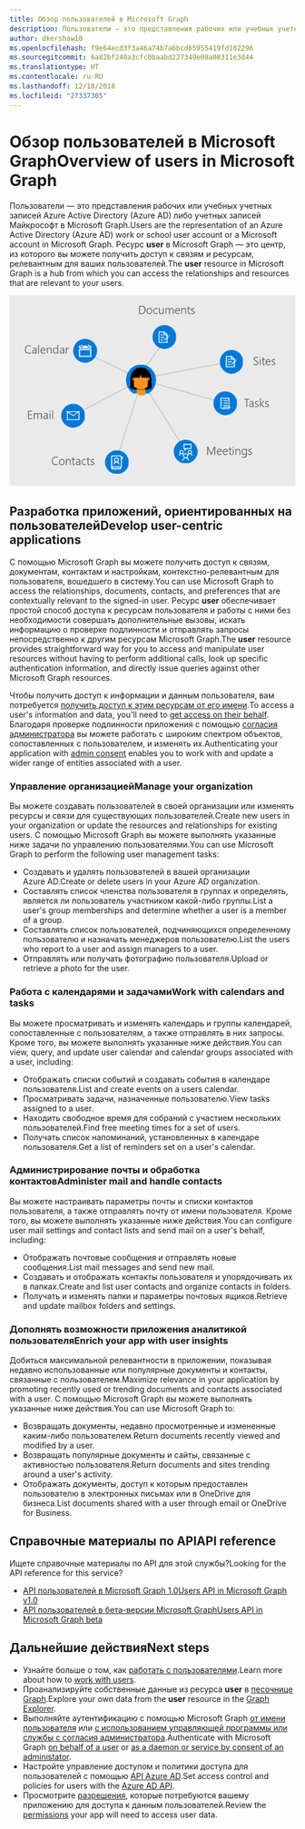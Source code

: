 ```yaml
---
title: Обзор пользователей в Microsoft Graph
description: Пользователи — это представления рабочих или учебных учетных записей Azure Active Directory (Azure AD) либо учетных записей Майкрософт в Microsoft Graph. Ресурс **user** в Microsoft Graph — это центр, из которого вы можете получить доступ к связям и ресурсам, релевантным для ваших пользователей.
author: dkershaw10
ms.openlocfilehash: f9e64ecd3f3a46a74b7a6bcd65955419fd102296
ms.sourcegitcommit: 6a82bf240a3cfc0baabd227349e08a08311e3d44
ms.translationtype: HT
ms.contentlocale: ru-RU
ms.lasthandoff: 12/18/2018
ms.locfileid: "27337305"
---
```

# <a name="overview-of-users-in-microsoft-graph"></a><span data-ttu-id="52538-104">Обзор пользователей в Microsoft Graph</span><span class="sxs-lookup"><span data-stu-id="52538-104">Overview of users in Microsoft Graph</span></span>

<span data-ttu-id="52538-105">Пользователи — это представления рабочих или учебных учетных записей Azure Active Directory (Azure AD) либо учетных записей Майкрософт в Microsoft Graph.</span><span class="sxs-lookup"><span data-stu-id="52538-105">Users are the representation of an Azure Active Directory (Azure AD) work or school user account or a Microsoft account in Microsoft Graph.</span></span> <span data-ttu-id="52538-106">Ресурс **user** в Microsoft Graph — это центр, из которого вы можете получить доступ к связям и ресурсам, релевантным для ваших пользователей.</span><span class="sxs-lookup"><span data-stu-id="52538-106">The **user** resource in Microsoft Graph is a hub from which you can access the relationships and resources that are relevant to your users.</span></span>

![Схема, на которой показан пользователь, соединенный с календарем, почтой, контактами, собраниями, задачами, сайтами и документами](images/users.png)

## <a name="develop-user-centric-applications"></a><span data-ttu-id="52538-108">Разработка приложений, ориентированных на пользователей</span><span class="sxs-lookup"><span data-stu-id="52538-108">Develop user-centric applications</span></span>

<span data-ttu-id="52538-109">С помощью Microsoft Graph вы можете получить доступ к связям, документам, контактам и настройкам, контекстно-релевантным для пользователя, вошедшего в систему.</span><span class="sxs-lookup"><span data-stu-id="52538-109">You can use Microsoft Graph to access the relationships, documents, contacts, and preferences that are contextually relevant to the signed-in user.</span></span> <span data-ttu-id="52538-110">Ресурс **user** обеспечивает простой способ доступа к ресурсам пользователя и работы с ними без необходимости совершать дополнительные вызовы, искать информацию о проверке подлинности и отправлять запросы непосредственно к другим ресурсам Microsoft Graph.</span><span class="sxs-lookup"><span data-stu-id="52538-110">The **user** resource provides straightforward way for you to access and manipulate user resources without having to perform additional calls, look up specific authentication information, and directly issue queries against other Microsoft Graph resources.</span></span>

<span data-ttu-id="52538-111">Чтобы получить доступ к информации и данным пользователя, вам потребуется [получить доступ к этим ресурсам от его имени](auth-v2-user.md).</span><span class="sxs-lookup"><span data-stu-id="52538-111">To access a user's information and data, you'll need to [get access on their behalf](auth-v2-user.md).</span></span> <span data-ttu-id="52538-112">Благодаря проверке подлинности приложения с помощью [согласия администратора](permissions-reference.md) вы можете работать с широким спектром объектов, сопоставленных с пользователем, и изменять их.</span><span class="sxs-lookup"><span data-stu-id="52538-112">Authenticating your application with [admin consent](permissions-reference.md) enables you to work with and update a wider range of entities associated with a user.</span></span>

### <a name="manage-your-organization"></a><span data-ttu-id="52538-113">Управление организацией</span><span class="sxs-lookup"><span data-stu-id="52538-113">Manage your organization</span></span>

<span data-ttu-id="52538-114">Вы можете создавать пользователей в своей организации или изменять ресурсы и связи для существующих пользователей.</span><span class="sxs-lookup"><span data-stu-id="52538-114">Create new users in your organization or update the resources and relationships for existing users.</span></span> <span data-ttu-id="52538-115">С помощью Microsoft Graph вы можете выполнять указанные ниже задачи по управлению пользователями.</span><span class="sxs-lookup"><span data-stu-id="52538-115">You can use Microsoft Graph to perform the following user management tasks:</span></span> 

- <span data-ttu-id="52538-116">Создавать и удалять пользователей в вашей организации Azure AD.</span><span class="sxs-lookup"><span data-stu-id="52538-116">Create or delete users in your Azure AD organization.</span></span>
- <span data-ttu-id="52538-117">Составлять список членства пользователя в группах и определять, является ли пользователь участником какой-либо группы.</span><span class="sxs-lookup"><span data-stu-id="52538-117">List a user's group memberships and determine whether a user is a member of a group.</span></span>
- <span data-ttu-id="52538-118">Составлять список пользователей, подчиняющихся определенному пользователю и назначать менеджеров пользователю.</span><span class="sxs-lookup"><span data-stu-id="52538-118">List the users who report to a user and assign managers to a user.</span></span>
- <span data-ttu-id="52538-119">Отправлять или получать фотографию пользователя.</span><span class="sxs-lookup"><span data-stu-id="52538-119">Upload or retrieve a photo for the user.</span></span>

### <a name="work-with-calendars-and-tasks"></a><span data-ttu-id="52538-120">Работа с календарями и задачами</span><span class="sxs-lookup"><span data-stu-id="52538-120">Work with calendars and tasks</span></span>

<span data-ttu-id="52538-121">Вы можете просматривать и изменять календарь и группы календарей, сопоставленные с пользователям, а также отправлять в них запросы. Кроме того, вы можете выполнять указанные ниже действия.</span><span class="sxs-lookup"><span data-stu-id="52538-121">You can view, query, and update user calendar and calendar groups associated with a user, including:</span></span>

- <span data-ttu-id="52538-122">Отображать списки событий и создавать события в календаре пользователя.</span><span class="sxs-lookup"><span data-stu-id="52538-122">List and create events on a users calendar.</span></span>
- <span data-ttu-id="52538-123">Просматривать задачи, назначенные пользователю.</span><span class="sxs-lookup"><span data-stu-id="52538-123">View tasks assigned to a user.</span></span>
- <span data-ttu-id="52538-124">Находить свободное время для собраний с участием нескольких пользователей.</span><span class="sxs-lookup"><span data-stu-id="52538-124">Find free meeting times for a set of users.</span></span>
- <span data-ttu-id="52538-125">Получать список напоминаний, установленных в календаре пользователя.</span><span class="sxs-lookup"><span data-stu-id="52538-125">Get a list of reminders set on a user's calendar.</span></span>

### <a name="administer-mail-and-handle-contacts"></a><span data-ttu-id="52538-126">Администрирование почты и обработка контактов</span><span class="sxs-lookup"><span data-stu-id="52538-126">Administer mail and handle contacts</span></span>

<span data-ttu-id="52538-127">Вы можете настраивать параметры почты и списки контактов пользователя, а также отправлять почту от имени пользователя. Кроме того, вы можете выполнять указанные ниже действия.</span><span class="sxs-lookup"><span data-stu-id="52538-127">You can configure user mail settings and contact lists and send mail on a user's behalf, including:</span></span>

- <span data-ttu-id="52538-128">Отображать почтовые сообщения и отправлять новые сообщения.</span><span class="sxs-lookup"><span data-stu-id="52538-128">List mail messages and send new mail.</span></span>
- <span data-ttu-id="52538-129">Создавать и отображать контакты пользователя и упорядочивать их в папках.</span><span class="sxs-lookup"><span data-stu-id="52538-129">Create and list user contacts and organize contacts in folders.</span></span>
- <span data-ttu-id="52538-130">Получать и изменять папки и параметры почтовых ящиков.</span><span class="sxs-lookup"><span data-stu-id="52538-130">Retrieve and update mailbox folders and settings.</span></span>

### <a name="enrich-your-app-with-user-insights"></a><span data-ttu-id="52538-131">Дополнять возможности приложения аналитикой пользователя</span><span class="sxs-lookup"><span data-stu-id="52538-131">Enrich your app with user insights</span></span>

<span data-ttu-id="52538-132">Добиться максимальной релевантности в приложении, показывая недавно использованные или популярные документы и контакты, связанные с пользователем.</span><span class="sxs-lookup"><span data-stu-id="52538-132">Maximize relevance in your application by promoting recently used or trending documents and contacts associated with a user.</span></span> <span data-ttu-id="52538-133">С помощью Microsoft Graph вы можете выполнять указанные ниже действия.</span><span class="sxs-lookup"><span data-stu-id="52538-133">You can use Microsoft Graph to:</span></span>

- <span data-ttu-id="52538-134">Возвращать документы, недавно просмотренные и измененные каким-либо пользователем.</span><span class="sxs-lookup"><span data-stu-id="52538-134">Return documents recently viewed and modified by a user.</span></span>
- <span data-ttu-id="52538-135">Возвращать популярные документы и сайты, связанные с активностью пользователя.</span><span class="sxs-lookup"><span data-stu-id="52538-135">Return documents and sites trending around a user's activity.</span></span>
- <span data-ttu-id="52538-136">Отображать документы, доступ к которым предоставлен пользователю в электронных письмах или в OneDrive для бизнеса.</span><span class="sxs-lookup"><span data-stu-id="52538-136">List documents shared with a user through email or OneDrive for Business.</span></span>

## <a name="api-reference"></a><span data-ttu-id="52538-137">Справочные материалы по API</span><span class="sxs-lookup"><span data-stu-id="52538-137">API reference</span></span>
<span data-ttu-id="52538-138">Ищете справочные материалы по API для этой службы?</span><span class="sxs-lookup"><span data-stu-id="52538-138">Looking for the API reference for this service?</span></span>

- [<span data-ttu-id="52538-139">API пользователей в Microsoft Graph 1.0</span><span class="sxs-lookup"><span data-stu-id="52538-139">Users API in Microsoft Graph v1.0</span></span>](/graph/api/resources/users?view=graph-rest-1.0)
- [<span data-ttu-id="52538-140">API пользователей в бета-версии Microsoft Graph</span><span class="sxs-lookup"><span data-stu-id="52538-140">Users API in Microsoft Graph beta</span></span>](/graph/api/resources/users?view=graph-rest-beta)

## <a name="next-steps"></a><span data-ttu-id="52538-141">Дальнейшие действия</span><span class="sxs-lookup"><span data-stu-id="52538-141">Next steps</span></span>

- <span data-ttu-id="52538-142">Узнайте больше о том, как [работать с пользователями](/graph/api/resources/users?view=graph-rest-1.0).</span><span class="sxs-lookup"><span data-stu-id="52538-142">Learn more about how to [work with users](/graph/api/resources/users?view=graph-rest-1.0).</span></span>
- <span data-ttu-id="52538-143">Проанализируйте собственные данные из ресурса **user** в [песочнице Graph](https://developer.microsoft.com/graph/graph-explorer).</span><span class="sxs-lookup"><span data-stu-id="52538-143">Explore your own data from the **user** resource in the [Graph Explorer](https://developer.microsoft.com/graph/graph-explorer).</span></span>
- <span data-ttu-id="52538-144">Выполняйте аутентификацию с помощью Microsoft Graph [от имени пользователя](auth-v2-user.md) или [с использованием управляющей программы или службы с согласия администратора](auth-v2-service.md).</span><span class="sxs-lookup"><span data-stu-id="52538-144">Authenticate with Microsoft Graph [on behalf of a user](auth-v2-user.md) or [as a daemon or service by consent of an administator](auth-v2-service.md).</span></span>
- <span data-ttu-id="52538-145">Настройте управление доступом и политики доступа для пользователей с помощью [API Azure AD](/graph/api/resources/azure-ad-overview?view=graph-rest-1.0).</span><span class="sxs-lookup"><span data-stu-id="52538-145">Set access control and policies for users with the [Azure AD API](/graph/api/resources/azure-ad-overview?view=graph-rest-1.0).</span></span>
- <span data-ttu-id="52538-146">Просмотрите [разрешения](permissions-reference.md), которые потребуются вашему приложению для доступа к данным пользователей.</span><span class="sxs-lookup"><span data-stu-id="52538-146">Review the [permissions](permissions-reference.md) your app will need to access user data.</span></span> 
<!-- This isn't really a next step; let's remove to keep the list of links concise.>
- Stay up to date with Microsoft Graph [changelog](changelog.md).
-->
